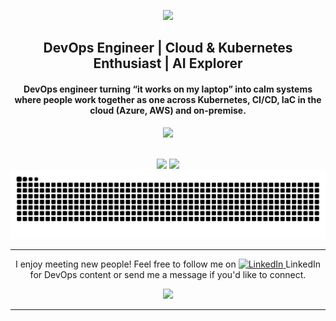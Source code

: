 <p align="center">
  <img src="https://github.com/user-attachments/assets/5d1e679d-930e-4379-8d66-6e0007a07784" />
</p>

<h2 align="center">DevOps Engineer | Cloud & Kubernetes Enthusiast | AI Explorer</h2>

<h4 align="center">DevOps engineer turning “it works on my laptop” into calm systems where people work together as one across Kubernetes, CI/CD, IaC in the cloud (Azure, AWS) and on-premise.</h4>

<p align="center">
  <img src="https://skillicons.dev/icons?i=kubernetes,docker,aws,azure,terraform,ansible,python,vuejs,html,css,nginx,git,gitlab,github" />
</p>

<br>

<div align="center">
  <picture>
    <source
      srcset="https://github-readme-stats.vercel.app/api?username=cagops&show_icons=true&theme=dark&border_color=00e082&icon_color=00e082&rank_icon=github"
      media="(prefers-color-scheme: dark)"
    />
    <source
      srcset="https://github-readme-stats.vercel.app/api?username=cagops&show_icons=true&border_color=00e082&icon_color=00e082&rank_icon=github"
      media="(prefers-color-scheme: light), (prefers-color-scheme: no-preference)"
    />
    <img src="https://github-readme-stats.vercel.app/api?username=cagops&show_icons=true" />
  </picture>
  
  <picture>
    <source 
      srcset="https://github-readme-stats.vercel.app/api/top-langs/?username=cagops&layout=donut&theme=dark&border_color=00e082&icon_color=00e082"
      media="(prefers-color-scheme: dark)"
    />
    <source 
      srcset="https://github-readme-stats.vercel.app/api/top-langs/?username=cagops&layout=donut&border_color=00e082&icon_color=00e082"
      media="(prefers-color-scheme: light), (prefers-color-scheme: no-preference)"
    />
    <img src="https://github-readme-stats.vercel.app/api?username=cagops&show_icons=true" />
  </picture>
</div>

<div align="center">
  <picture>
    <source media="(prefers-color-scheme: dark)" srcset="https://raw.githubusercontent.com/cagops/cagops/output/github-contribution-grid-snake-dark.svg" />
    <source media="(prefers-color-scheme: light)" srcset="https://raw.githubusercontent.com/cagops/cagops/output/github-contribution-grid-snake.svg" />
    <img alt="github-snake" src="https://raw.githubusercontent.com/cagops/cagops/output/github-contribution-grid-snake.svg" />
  </picture>
</div>

<hr>

<p align="center">  
  I enjoy meeting new people! Feel free to follow me on
  <a href="https://www.linkedin.com/in/lukascagarda" target="_blank">
    <img src="https://github.com/user-attachments/assets/80746892-4b66-4740-9671-d7a599697e43" alt="LinkedIn"/>
  </a>
  LinkedIn for DevOps content or send me a message if you'd like to connect.
</p>

<p align="center">
  <img src="https://github.com/user-attachments/assets/9718bcd0-9f5f-4167-b1da-8fa382e38623" />
</p>

<hr>
